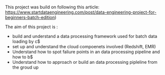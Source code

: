 This project was build on following this article: 
https://www.startdataengineering.com/post/data-engineering-project-for-beginners-batch-edition)

The aim of this project is :
 - build and understand a data processing framework used for batch data loading by c$
 - set up and understand the cloud compoenets involved (Redshift, EMR)
 - Understand how to spot faliure points in an data processing pipeline and how to b$
 - Understand how to approach or build an data processing pipleline from the groud up



